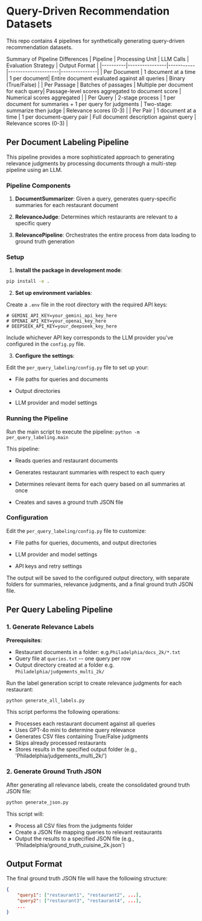 # Query-Driven Recommendation Datasets
This repo contains 4 pipelines for synthetically generating query-driven recommendation datasets.

Summary of Pipeline Differences
| Pipeline | Processing Unit | LLM Calls | Evaluation Strategy | Output Format |
|----------|----------------|-----------|---------------------|---------------|
| Per Document | 1 document at a time | 1 per document| Entire document evaluated against all queries | Binary (True/False) |
| Per Passage | Batches of passages | Multiple per document for each query| Passage-level scores aggregated to document score | Numerical scores aggregated |
| Per Query | 2-stage process | 1 per document for summaries + 1 per query for judgments | Two-stage: summarize then judge | Relevance scores (0-3) |
| Per Pair | 1 document at a time | 1 per document-query pair | Full document description against query | Relevance scores (0-3) |


## Per Document Labeling Pipeline
This pipeline provides a more sophisticated approach to generating relevance judgments by processing documents through a multi-step pipeline using an LLM.


### Pipeline Components

1. **DocumentSummarizer**: Given a query, generates query-specific summaries for each restaurant document

2. **RelevanceJudge**: Determines which restaurants are relevant to a specific query

3. **RelevancePipeline**: Orchestrates the entire process from data loading to ground truth generation

### Setup

1. **Install the package in development mode**:

```bash
pip install -e .
```

2. **Set up environment variables**:

Create a `.env` file in the root directory with the required API keys:
```
# GEMINI_API_KEY=your_gemini_api_key_here
# OPENAI_API_KEY=your_openai_key_here
# DEEPSEEK_API_KEY=your_deepseek_key_here
```
Include whichever API key corresponds to the LLM provider you've configured in the `config.py` file.


3. **Configure the settings**:

Edit the `per_query_labeling/config.py` file to set up your:

- File paths for queries and documents

- Output directories

- LLM provider and model settings

### Running the Pipeline

Run the main script to execute the pipeline:
```python -m per_query_labeling.main```


This pipeline:

- Reads queries and restaurant documents

- Generates restaurant summaries with respect to each query

- Determines relevant items for each query based on all summaries at once

- Creates and saves a ground truth JSON file


### Configuration

Edit the `per_query_labeling/config.py` file to customize:

- File paths for queries, documents, and output directories

- LLM provider and model settings

- API keys and retry settings

The output will be saved to the configured output directory, with separate folders for summaries, relevance judgments, and a final ground truth JSON file.


## Per Query Labeling Pipeline

### 1. Generate Relevance Labels

**Prerequisites**:
   - Restaurant documents in a folder: e.g.`Philadelphia/docs_2k/*.txt`
   - Query file at `queries.txt` -- one query per row
   - Output directory created at a folder e.g. `Philadelphia/judgements_multi_2k/`

Run the label generation script to create relevance judgments for each restaurant:

```bash
python generate_all_labels.py
```

This script performs the following operations:
- Processes each restaurant document against all queries
- Uses GPT-4o mini to determine query relevance
- Generates CSV files containing True/False judgments
- Skips already processed restaurants
- Stores results in the specified output folder (e.g., 'Philadelphia/judgements_multi_2k/')

### 2. Generate Ground Truth JSON

After generating all relevance labels, create the consolidated ground truth JSON file:

```bash
python generate_json.py
```

This script will:
- Process all CSV files from the judgments folder
- Create a JSON file mapping queries to relevant restaurants
- Output the results to a specified JSON file (e.g., 'Philadelphia/ground_truth_cuisine_2k.json')

## Output Format

The final ground truth JSON file will have the following structure:

```json
{
    "query1": ["restaurant1", "restaurant2", ...],
    "query2": ["restaurant3", "restaurant4", ...],
    ...
}
```
